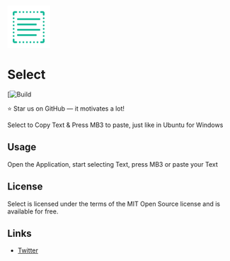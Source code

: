 <a>
    <img src="https://github.com/ValonK/Select/blob/main/assets/ic_logo.png?raw=true" alt="Select logo" title="Select" />
</a>

# Select

[![Build](https://kastrati.visualstudio.com/Select/_apis/build/status/Select-.NET%20Desktop-CI)

:star: Star us on GitHub — it motivates a lot!

Select to Copy Text &amp; Press MB3 to paste, just like in Ubuntu for Windows

## Usage
Open the Application, start selecting Text, press MB3 or paste your Text

## License

Select is licensed under the terms of the MIT Open Source
license and is available for free.

## Links

* [Twitter](https://twitter.com/vkcodez)

